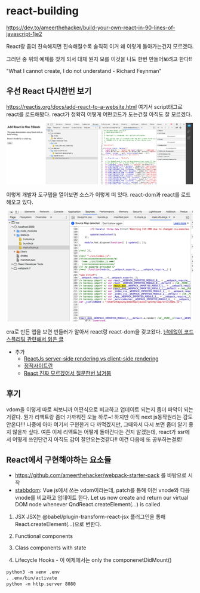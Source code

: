 # react-building
https://dev.to/ameerthehacker/build-your-own-react-in-90-lines-of-javascript-1je2

React랑 좀더 친숙해지면 친숙해질수록 솔직히 이거 왜 이렇게 돌아가는건지 모르겠다. 

그러던 중 위의 예제를 찾게 되서 대체 뭔지 모를 이것을 나도 한번 만들어보려고 한다!!

"What I cannot create, I do not understand - Richard Feynman"

## 우선 React 다시한번 보기
https://reactjs.org/docs/add-react-to-a-website.html 여기서 script태그로 react를 로드해봤다. react가 정확히 어떻게 어떤코드가 도는건질 아직도 잘 모르겠다. 

<img src="assets/1.png" width="500">

이렇게 개발자 도구탭을 열어보면 소스가 이렇게 떠 있다. react-dom과 react를 로드해오고 있다. 

<img src="assets/2.png" width="500">

cra로 만든 앱을 보면 번들러가 알아서 react랑 react-dom을 갖고왔다. [난데없이 코드 스플리팅 관련해서 읽은 글](https://velog.io/@velopert/react-code-splitting) 

* 추가
  * [ReactJs server-side rendering vs client-side rendering](https://stackoverflow.com/questions/27290354/reactjs-server-side-rendering-vs-client-side-rendering)
  * [정적사이트란](https://blog.lgcns.com/2336)
  * [React 진짜 모르겠어서 질문한번 남겨봄](https://stackoverflow.com/questions/65410088/react-how-does-it-work-on-gatsby-and-nextjs)

## 후기
vdom을 이렇게 따로 써보니까 어떤식으로 비교하고 업데이트 되는지 좀더 파악이 되는거같다. 뭔가 리액트랑 좀더 가까워진 오늘 하루~! 하지만 아직 next js동작원리는 감도 안온다!!! 나중에 아마 여기서 구현한거 다 까먹겠지만, 그때와서 다시 보면 좀더 알기 좋지 않을까 싶다. 여튼 이제 리액트는 어떻게 돌아간다는 건지 알겠는데, react가 ssr에서 어떻게 쓰인단건지 아직도 감이 잘안오는것같다!! 이건 다음에 또 공부하는걸로!

## React에서 구현해야하는 요소들
- https://github.com/ameerthehacker/webpack-starter-pack 를 바탕으로 시작
- [stabbdom](https://github.com/snabbdom/snabbdom): Vue js에서 쓰는 vdom이라는데, patch를 통해 이전 vnode와 다음 vnode를 비교하고 업데이트 한다. Let us now create and return our virtual DOM node whenever QndReact.createElement(...) is called
  
1. JSX
JSX는 @babel/plugin-transform-react-jsx 플러그인을 통해 React.createElement(...)으로 변한다. 

2. Functional components


3. Class components with state


4. Lifecycle Hooks - 이 예제에서는 only the componenetDidMount()



```
python3 -m venv .env
. .env/bin/activate
python -m http.server 8080
```

